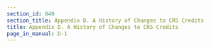 ```yaml
---
section_id: 840
section_title: Appendix D. A History of Changes to CRS Credits
title: Appendix D. A History of Changes to CRS Credits
page_in_manual: D-1
---
```

